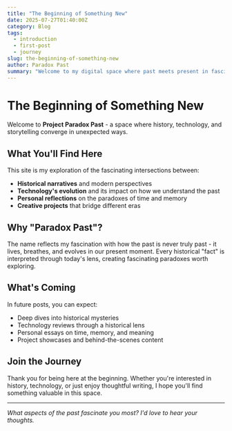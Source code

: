```yaml
---
title: "The Beginning of Something New"
date: 2025-07-27T01:40:00Z
category: Blog
tags:
  - introduction
  - first-post
  - journey
slug: the-beginning-of-something-new
author: Paradox Past
summary: "Welcome to my digital space where past meets present in fascinating ways."
---
```

# The Beginning of Something New

Welcome to **Project Paradox Past** - a space where history, technology, and storytelling converge in unexpected ways.

## What You'll Find Here

This site is my exploration of the fascinating intersections between:

- **Historical narratives** and modern perspectives
- **Technology's evolution** and its impact on how we understand the past
- **Personal reflections** on the paradoxes of time and memory
- **Creative projects** that bridge different eras

## Why "Paradox Past"?

The name reflects my fascination with how the past is never truly past - it lives, breathes, and evolves in our present moment. Every historical "fact" is interpreted through today's lens, creating fascinating paradoxes worth exploring.

## What's Coming

In future posts, you can expect:

- Deep dives into historical mysteries
- Technology reviews through a historical lens
- Personal essays on time, memory, and meaning
- Project showcases and behind-the-scenes content

## Join the Journey

Thank you for being here at the beginning. Whether you're interested in history, technology, or just enjoy thoughtful writing, I hope you'll find something valuable in this space.

---

*What aspects of the past fascinate you most? I'd love to hear your thoughts.*
